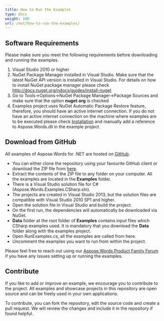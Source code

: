 ```yaml
---
title: How to Run the Examples
type: docs
weight: 100
url: /net/how-to-run-the-examples/
---
```


## **Software Requirements**
Please make sure you meet the following requirements before downloading and running the examples.

1. Visual Studio 2010 or higher
1. NuGet Package Manager installed in Visual Studio. Make sure that the latest NuGet API version is installed in Visual Studio. For details on how to install NuGet package manager please check <http://docs.nuget.org/ndocs/guides/install-nuget>
1. Go to Tools->Options->NuGet Package Manager->Package Sources and make sure that the option **nuget.org** is checked
1. Examples project uses NuGet Automatic Package Restore feature, therefore, you should have an active internet connection. If you do not have an active internet connection on the machine where examples are to be executed please check [Installation](/words/net/installation-html/) and manually add a reference to Aspose.Words.dll in the example project.
## **Download from GitHub**
All examples of Aspose.Words for .NET are hosted on [GitHub](https://github.com/aspose-words/Aspose.Words-for-.NET).

- You can either clone the repository using your favourite GitHub client or download the ZIP file from [here](https://github.com/aspose-words/Aspose.Words-for-.NET/archive/master.zip).
- Extract the contents of the ZIP file to any folder on your computer. All the examples are located in the **Examples** folder.
- There is a Visual Studio solution file for C# (Aspose.Words.Examples.CSharp.sln).
- The projects are created in Visual Studio 2013, but the solution files are compatible with Visual Studio 2010 SP1 and higher.
- Open the solution file in Visual Studio and build the project.
- On the first run, the dependencies will automatically be downloaded via NuGet.
- **Data** folder at the root folder of **Examples** contains input files which CSharp examples used. It is mandatory that you download the **Data** folder along with the examples project.
- Open RunExamples.cs, all the examples are called from here.
- Uncomment the examples you want to run from within the project.

Please feel free to reach out using our [Aspose.Words Product Family Forum](https://forum.aspose.com/c/words) if you have any issues setting up or running the examples.
## **Contribute**
If you like to add or improve an example, we encourage you to contribute to the project. All examples and showcase projects in this repository are open source and can be freely used in your own applications.

To contribute, you can fork the repository, edit the source code and create a pull request. We will review the changes and include it in the repository if found helpful.
